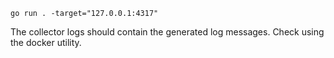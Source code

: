 

```terminal
go run . -target="127.0.0.1:4317"
```

The collector logs should contain the generated log messages.
Check using the docker utility.